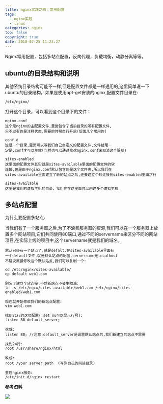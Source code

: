 ```yaml
---
title: nginx实践之四：常用配置
tags:
  - nginx实践
  - linux
categories: nginx
top: false
copyright: true
date: 2018-07-25 11:23:27
---
```

Nginx常用配置，包括多站点配置，反向代理，负载均衡，动静分离等等。
<!--more-->

## ubuntu的目录结构和说明
其他系统目录结构可能不一样,但是配置文件都是一样通用的,这里简单说一下ubuntu的目录结构。如果是使用apt-get安装的nginx,配置文件目录在:
```
/etc/nginx/
```
打开这个目录，可以看到这个目录下的文件：
```
nginx.conf  
这个是nginx的主配置文件,里面包含了当前目录的所有配置文件,
只不过有的是注释状态,需要的时候自行开启(后面几个常用的)

conf.d
这是一个目录,里面可以写我们自己自定义的配置文件,文件结尾一
定是.conf才可以生效(当然也可以通过修改nginx.conf来取消这个限制)

sites-enabled
这里面的配置文件其实就是sites-available里面的配置文件的软
连接,但是由于nginx.conf默认包含的是这个文件夹,所以我们在
sites-available里面建立了新的站点之后,还要建立个软连接到sites-enabled里面才行

sites-available
这里是我们的虚拟主机的目录，我们在在这里面可以创建多个虚拟主机

```

## 多站点配置
为什么要配置多站点:

当我们有了一个服务器之后,为了不浪费服务器的资源,我们可以在一个服务器上放置多个网站项目,它们共同使用80端口,通过不同的servername来区分不同的网站项目,在实际上线的项目中,这个servername就是我们的域名。
```
默认已经有一个站点了,就是defalt,在sites-available里面有
一个default文件,就是默认站点的配置,servername是localhost
不建议直接修改这个默认站点,我们可以复制一个:

cd /etc/nginx/sites-available/
cp default web1.com

别忘了建立个软连接,不然新站点不会生效滴:
ln -s /etc/ngix/sites-available/web1.com /etc/nginx/sites-enabled/web1.com

现在就开始修改我们的新站点配置:
vim web1.com

找到21行的这句配置(:set nu可以显示行号):
listen 80 default_server;

改成:
listen 80; //注意:default_server是设置默认站点的,我们新建立的站点不需要

找到24行:
root /usr/share/nginx/html

改成:
root /your server path  (写你自己的网站目录)

重启nginx服务:
/etc/init.d/nginx restart
```


**参考资料**
[]()

![](http://static.zhyjor.com/wexin.png)
